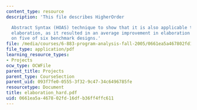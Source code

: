 ```yaml
---
content_type: resource
description: 'This file describes HigherOrder

  Abstract Syntax (HOAS) technique to show that it is also applicable to hardware
  elaboration, as it resulted in an average improvement in elaboration time of 45%
  on five of six benchmark designs.'
file: /media/courses/6-883-program-analysis-fall-2005/0661ea5a467802fd16dfb36ff4ffc611_elaboration_hard.pdf
file_type: application/pdf
learning_resource_types:
- Projects
ocw_type: OCWFile
parent_title: Projects
parent_type: CourseSection
parent_uid: 093f7fe0-0555-3f32-9c47-34c6496785fe
resourcetype: Document
title: elaboration_hard.pdf
uid: 0661ea5a-4678-02fd-16df-b36ff4ffc611
---
```

